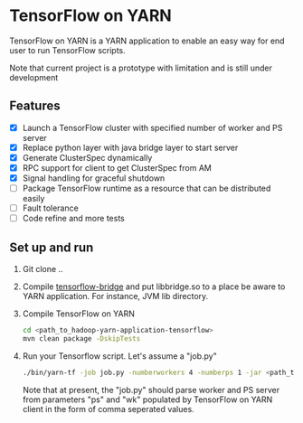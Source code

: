 TensorFlow on YARN
======================
TensorFlow on YARN is a YARN application to enable an easy way for end user to run TensorFlow scripts.

Note that current project is a prototype with limitation and is still under development

## Features
- [x] Launch a TensorFlow cluster with specified number of worker and PS server
- [x] Replace python layer with java bridge layer to start server
- [x] Generate ClusterSpec dynamically
- [x] RPC support for client to get ClusterSpec from AM
- [x] Signal handling for graceful shutdown
- [ ] Package TensorFlow runtime as a resource that can be distributed easily
- [ ] Fault tolerance
- [ ] Code refine and more tests

## Set up and run
1. Git clone ..
2. Compile [tensorflow-bridge](../tensorflow-bridge/README.md) and put libbridge.so to a place be aware to YARN application. For instance, JVM lib directory.
3. Compile TensorFlow on YARN

   ```sh
   cd <path_to_hadoop-yarn-application-tensorflow>
   mvn clean package -DskipTests
   ```
4. Run your Tensorflow script. Let's assume a "job.py"

   ```sh
   ./bin/yarn-tf -job job.py -numberworkers 4 -numberps 1 -jar <path_to_tensorflow-on-yarn-with-dependency_jar>
   ```

   Note that at present, the "job.py" should parse worker and PS server from parameters "ps" and "wk" populated by TensorFlow on YARN client in the form of comma seperated values.
